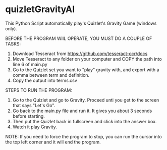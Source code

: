 # quizletGravityAI

This Python Script automatically play's Quizlet's Gravity Game (windows only). 

BEFORE THE PROGRAM WIIL OPERATE, YOU MUST DO A COUPLE OF TASKS:

1. Download Tesseract from https://github.com/tesseract-ocr/docs
2. Move Tesseract to any folder on your computer and COPY the path into line 6 of main.py
3. Go to the Quizlet set you want to "play" gravity with, and export with a comma between term and definition.
4. Copy the output into terms.csv

STEPS TO RUN THE PROGRAM:

1. Go to the Quizlet and go to Gravity. Proceed unti you get to the screen that says "Let's Go".
2. Go back to the main.py file and run it. It gives you about 3 seconds before starting.
3. Then put the Quizlet back in fullscreen and click into the answer box.
4. Watch it play Gravity.

NOTE: If you need to force the program to stop, you can run the cursor into the top left corner and it will end the program.
